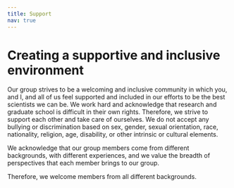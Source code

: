 ```yaml
---
title: Support
nav: true
---
```


# Creating a supportive and inclusive environment
Our group strives to be a welcoming and inclusive community in which you, and I, and all of us feel supported and included in our efforts to be the best scientists we can be.  We work hard and acknowledge that research and graduate school is difficult in their own rights. Therefore, we strive to support each other and take care of ourselves.  We do not accept any bullying or discrimination based on sex, gender, sexual orientation, race, nationality, religion, age, disability, or other intrinsic or cultural elements.

We acknowledge that our group members come from different backgrounds, with different experiences, and we value the breadth of perspectives that each member brings to our group.

Therefore, we welcome members from all different backgrounds.

